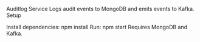 Auditlog Service
Logs audit events to MongoDB and emits events to Kafka.
Setup

Install dependencies: npm install
Run: npm start
Requires MongoDB and Kafka.
